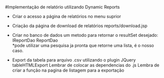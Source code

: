 #Implementação de relatório utilizando Dynamic Reports

- Criar o acesso a página de relatórios no menu suprior
- Criação da página de download de relatórios 
    reports/download.jsp

- Criar no banco de dados um metodo para retornar o resultSet desejado:
    IReportDao
    ReportDao    
    *pode utilizar uma pesquisa ja pronta que retorne uma lista, é o nosso caso.

- Export da tabela para arquivo .csv utilizando o plugin JQuery tableHTMLExport
    Lembrar de colocar as dependencias do .js
    Lembra de criar a função na pagina de listagem para a exportação


